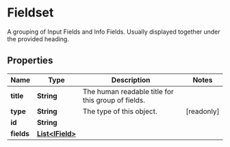 

# Fieldset

A grouping of Input Fields and Info Fields. Usually displayed together under the provided heading.

## Properties

| Name | Type | Description | Notes |
|------------ | ------------- | ------------- | -------------|
|**title** | **String** | The human readable title for this group of fields. |  |
|**type** | **String** | The type of this object. |  [readonly] |
|**id** | **String** |  |  |
|**fields** | [**List&lt;IField&gt;**](IField.md) |  |  |



